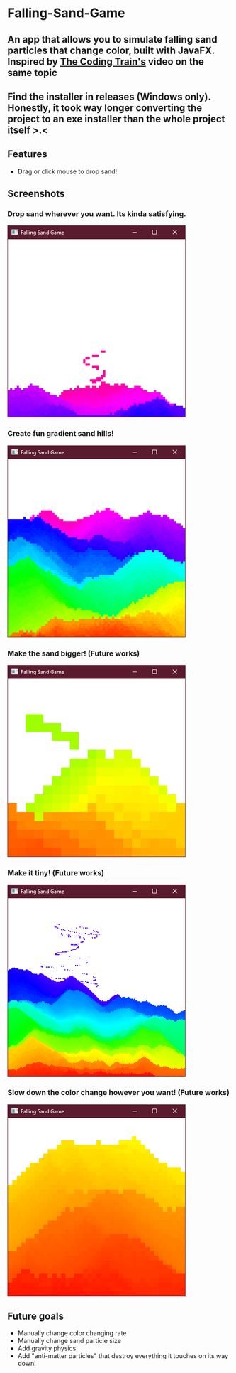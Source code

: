 # Falling-Sand-Game
## An app that allows you to simulate falling sand particles that change color, built with JavaFX. Inspired by [The Coding Train's](https://www.youtube.com/@TheCodingTrain) video on the same topic
## Find the installer in releases (Windows only). Honestly, it took way longer converting the project to an exe installer than the whole project itself >.<

## Features
- Drag or click mouse to drop sand!

## Screenshots

### Drop sand wherever you want. Its kinda satisfying.
![](https://github.com/josephbinoy/Falling-Sand-Game/blob/main/screenshots/Screenshot%202024-02-02%20201608.png?raw=true)

### Create fun gradient sand hills!
![](https://github.com/josephbinoy/Falling-Sand-Game/blob/main/screenshots/Screenshot%202024-02-02%20201137.png?raw=true)

### Make the sand bigger! (Future works)
![](https://github.com/josephbinoy/Falling-Sand-Game/blob/main/screenshots/Screenshot%202024-02-02%20202525.png?raw=true)

### Make it tiny! (Future works)
![](https://github.com/josephbinoy/Falling-Sand-Game/blob/main/screenshots/Screenshot%202024-02-02%20202742.png?raw=true)

### Slow down the color change however you want! (Future works)
![](https://github.com/josephbinoy/Falling-Sand-Game/blob/main/screenshots/Screenshot%202024-02-02%20202908.png?raw=true)

## Future goals
- Manually change color changing rate
- Manually change sand particle size
- Add gravity physics
- Add "anti-matter particles" that destroy everything it touches on its way down!
